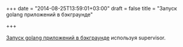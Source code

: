 +++
date = "2014-08-25T13:59:01+03:00"
draft = false
title = "Запуск golang приложений в бэкграунде"

+++

<p><a href="http://elithrar.github.io/article/running-go-applications-in-the-background/" style="line-height: 1.6em;">Запуск golang приложений в бэкграунде</a><span style="line-height: 1.6em;"> используя supervisor.</span></p>

